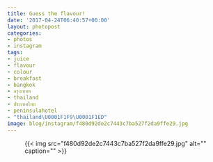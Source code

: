 ```yaml
---
title: Guess the flavour!
date: '2017-04-24T06:40:57+00:00'
layout: photopost
categories:
- photos
- instagram
tags:
- juice
- flavour
- colour
- breakfast
- bangkok
- กรุงเทพฯ
- thailand
- ประเทศไทย
- peninsulahotel
- "thailand\U0001F1F9\U0001F1ED"
image: blog/instagram/f480d92de2c7443c7ba527f2da9ffe29.jpg
---
```


<figure class="photo photo--square">
  {{< img src="f480d92de2c7443c7ba527f2da9ffe29.jpg" alt="" caption="" >}}

</figure>



